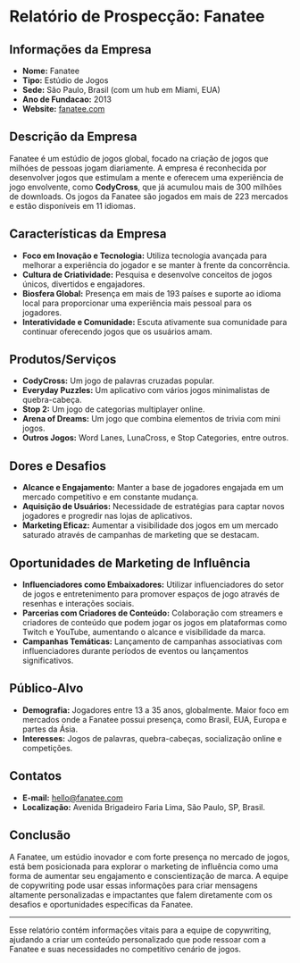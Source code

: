 # Relatório de Prospecção: Fanatee

## Informações da Empresa
- **Nome:** Fanatee
- **Tipo:** Estúdio de Jogos
- **Sede:** São Paulo, Brasil (com um hub em Miami, EUA)
- **Ano de Fundacao:** 2013
- **Website:** [fanatee.com](https://www.fanatee.com)

## Descrição da Empresa
Fanatee é um estúdio de jogos global, focado na criação de jogos que milhóes de pessoas jogam diariamente. A empresa é reconhecida por desenvolver jogos que estimulam a mente e oferecem uma experiência de jogo envolvente, como **CodyCross**, que já acumulou mais de 300 milhões de downloads. Os jogos da Fanatee são jogados em mais de 223 mercados e estão disponíveis em 11 idiomas.

## Características da Empresa
- **Foco em Inovação e Tecnologia:** Utiliza tecnologia avançada para melhorar a experiência do jogador e se manter à frente da concorrência.
- **Cultura de Criatividade:** Pesquisa e desenvolve conceitos de jogos únicos, divertidos e engajadores.
- **Biosfera Global:** Presença em mais de 193 países e suporte ao idioma local para proporcionar uma experiência mais pessoal para os jogadores.
- **Interatividade e Comunidade:** Escuta ativamente sua comunidade para continuar oferecendo jogos que os usuários amam.

## Produtos/Serviços
- **CodyCross:** Um jogo de palavras cruzadas popular.
- **Everyday Puzzles:** Um aplicativo com vários jogos minimalistas de quebra-cabeça.
- **Stop 2:** Um jogo de categorias multiplayer online.
- **Arena of Dreams:** Um jogo que combina elementos de trivia com mini jogos.
- **Outros Jogos:** Word Lanes, LunaCross, e Stop Categories, entre outros.

## Dores e Desafios
- **Alcance e Engajamento:** Manter a base de jogadores engajada em um mercado competitivo e em constante mudança.
- **Aquisição de Usuários:** Necessidade de estratégias para captar novos jogadores e progredir nas lojas de aplicativos.
- **Marketing Eficaz:** Aumentar a visibilidade dos jogos em um mercado saturado através de campanhas de marketing que se destacam.

## Oportunidades de Marketing de Influência
- **Influenciadores como Embaixadores:** Utilizar influenciadores do setor de jogos e entretenimento para promover espaços de jogo através de resenhas e interações sociais.
- **Parcerias com Criadores de Conteúdo:** Colaboração com streamers e criadores de conteúdo que podem jogar os jogos em plataformas como Twitch e YouTube, aumentando o alcance e visibilidade da marca.
- **Campanhas Temáticas:** Lançamento de campanhas associativas com influenciadores durante períodos de eventos ou lançamentos significativos.

## Público-Alvo
- **Demografia:** Jogadores entre 13 a 35 anos, globalmente. Maior foco em mercados onde a Fanatee possui presença, como Brasil, EUA, Europa e partes da Ásia.
- **Interesses:** Jogos de palavras, quebra-cabeças, socialização online e competições.

## Contatos
- **E-mail:** hello@fanatee.com
- **Localização:** Avenida Brigadeiro Faria Lima, São Paulo, SP, Brasil.

## Conclusão
A Fanatee, um estúdio inovador e com forte presença no mercado de jogos, está bem posicionada para explorar o marketing de influência como uma forma de aumentar seu engajamento e conscientização de marca. A equipe de copywriting pode usar essas informações para criar mensagens altamente personalizadas e impactantes que falem diretamente com os desafios e oportunidades específicas da Fanatee.

---

Esse relatório contém informações vitais para a equipe de copywriting, ajudando a criar um conteúdo personalizado que pode ressoar com a Fanatee e suas necessidades no competitivo cenário de jogos.